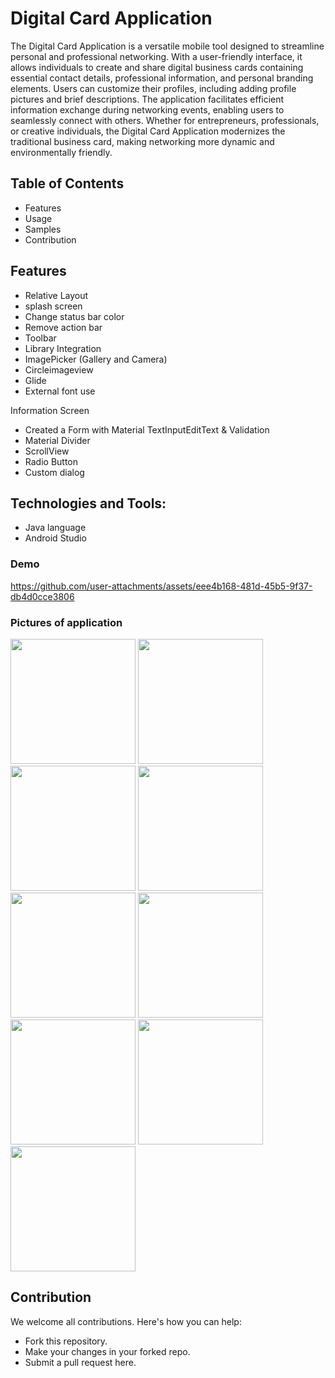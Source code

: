 # Digital Card Application

The Digital Card Application is a versatile mobile tool designed to streamline personal and professional networking. 
With a user-friendly interface, it allows individuals to create and share digital business cards containing essential contact details, 
professional information, and personal branding elements. Users can customize their profiles, including adding profile pictures and brief descriptions. 
The application facilitates efficient information exchange during networking events, enabling users to seamlessly connect with others. 
Whether for entrepreneurs, professionals, or creative individuals,
the Digital Card Application modernizes the traditional business card, making networking more dynamic and environmentally friendly.

## Table of Contents
- Features
- Usage
- Samples
- Contribution

## Features
- Relative Layout
- splash screen
- Change status bar color
- Remove action bar
- Toolbar
- Library Integration                           
- ImagePicker (Gallery and Camera)
- Circleimageview
- Glide
- External font use

Information Screen 
- Created a Form with Material TextInputEditText & Validation
- Material Divider
- ScrollView
- Radio Button
- Custom dialog

## Technologies and Tools:
- Java language
- Android Studio


### Demo


https://github.com/user-attachments/assets/eee4b168-481d-45b5-9f37-db4d0cce3806


### Pictures of application 

<img src="https://github.com/user-attachments/assets/dbfa7d80-32ba-4d48-9135-3046192ababe" width="200"/>
<img src="https://github.com/user-attachments/assets/84b8f4e6-ce01-4935-a2fd-4219dfa56ffa" width="200"/>
<img src="https://github.com/user-attachments/assets/40429e4a-14cd-4df7-aaee-aae357991a1e" width="200"/>
<img src="https://github.com/user-attachments/assets/47d6c8fe-fcbc-4256-a2e1-d519773c6f79" width="200"/>
<img src="https://github.com/user-attachments/assets/ee0e48b0-3568-4699-9253-23e39639fc4c" width="200"/>
<img src="https://github.com/user-attachments/assets/dd3ca577-340f-4648-94f1-d8f9d210a545" width="200"/>
<img src="https://github.com/user-attachments/assets/55536f7e-085a-4ade-b9bd-7b424ae56f27" width="200"/>
<img src="https://github.com/user-attachments/assets/c6a4f005-3c8f-470f-84da-cffd585f181a" width="200"/>
<img src="https://github.com/user-attachments/assets/2aed5cd6-d41d-4f85-acc1-033027c7d9f9" width="200"/>

## Contribution
We welcome all contributions. Here's how you can help:

- Fork this repository.
- Make your changes in your forked repo.
- Submit a pull request here.
